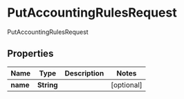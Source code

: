 

# PutAccountingRulesRequest

PutAccountingRulesRequest
## Properties

Name | Type | Description | Notes
------------ | ------------- | ------------- | -------------
**name** | **String** |  |  [optional]



